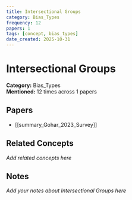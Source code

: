```yaml
---
title: Intersectional Groups
category: Bias_Types
frequency: 12
papers: 1
tags: [concept, bias_types]
date_created: 2025-10-31
---
```


# Intersectional Groups

**Category:** Bias_Types  
**Mentioned:** 12 times across 1 papers

## Papers

- [[summary_Gohar_2023_Survey]]

## Related Concepts

*Add related concepts here*

## Notes

*Add your notes about Intersectional Groups here*
